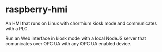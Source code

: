 # raspberry-hmi
An HMI that runs on Linux with chormium kiosk mode and communicates with a PLC.

Run an Web interface in kiosk mode with a local NodeJS server that comunicates over OPC UA with any OPC UA enabled device.
